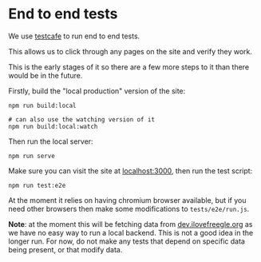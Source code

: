 # End to end tests

We use [testcafe](https://devexpress.github.io/testcafe/) to run end to end tests.

This allows us to click through any pages on the site and verify they work.

This is the early stages of it so there are a few more steps to it than there would be in the future.

Firstly, build the "local production" version of the site:

```
npm run build:local

# can also use the watching version of it
npm run build:local:watch
```

Then run the local server:

```
npm run serve
```

Make sure you can visit the site at [localhost:3000](http://localhost:3000/), then run the test script:

```
npm run test:e2e
```

At the moment it relies on having chromium browser available, but if you need other browsers then make some modifications to `tests/e2e/run.js`.

**Note**: at the moment this will be fetching data from [dev.ilovefreegle.org](https://dev.ilovefreegle.org) as we have no easy way to run a local backend. This is not a good idea in the longer run. For now, do not make any tests that depend on specific data being present, or that modify data.
